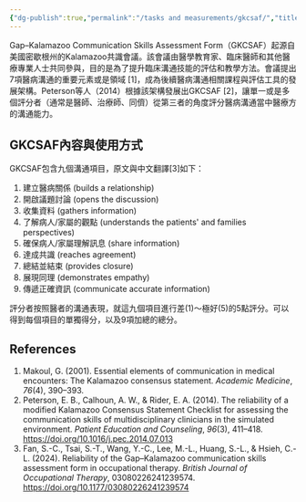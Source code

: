 ```yaml
---
{"dg-publish":true,"permalink":"/tasks and measurements/gkcsaf/","title":"Gap–Kalamazoo communication skills assessment form","tags":["communication","measurement","assessment"],"created":"2024-05-31T10:11","updated":"2024-05-31T14:55"}
---
```



Gap–Kalamazoo Communication Skills Assessment Form（GKCSAF）起源自美國密歇根州的Kalamazoo共識會議。該會議由醫學教育家、臨床醫師和其他醫療專業人士共同參與，目的是為了提升臨床溝通技能的評估和教學方法。會議提出7項醫病溝通的重要元素或是領域 [1]，成為後續醫病溝通相關課程與評估工具的發展架構。Peterson等人（2014）根據該架構發展出GKCSAF [2]，讓單一或是多個評分者（通常是醫師、治療師、同儕）從第三者的角度評分醫病溝通當中醫療方的溝通能力。

## GKCSAF內容與使用方式

GKCSAF包含九個溝通項目，原文與中文翻譯[3]如下：

1. 建立醫病關係 (builds a  relationship)
2. 開啟議題討論 (opens the discussion)
3. 收集資料 (gathers information)
4. 了解病人/家屬的觀點 (understands the patients' and families perspectives)
5. 確保病人/家屬理解訊息 (share information)
6. 達成共識 (reaches agreement)
7. 總結並結束 (provides closure)
8. 展現同理 (demonstrates empathy)
9. 傳遞正確資訊 (communicate accurate information)

評分者按照醫者的溝通表現，就這九個項目進行差(1)～極好(5)的5點評分。可以得到每個項目的單獨得分，以及9項加總的總分。

## References

1. Makoul, G. (2001). Essential elements of communication in medical encounters: The Kalamazoo consensus statement. *Academic Medicine*, *76*(4), 390–393.
2. Peterson, E. B., Calhoun, A. W., & Rider, E. A. (2014). The reliability of a modified Kalamazoo Consensus Statement Checklist for assessing the communication skills of multidisciplinary clinicians in the simulated environment. *Patient Education and Counseling*, *96*(3), 411–418. <https://doi.org/10.1016/j.pec.2014.07.013>
3. Fan, S.-C., Tsai, S.-T., Wang, Y.-C., Lee, M.-L., Huang, S.-L., & Hsieh, C.-L. (2024). Reliability of the Gap–Kalamazoo communication skills assessment form in occupational therapy. *British Journal of Occupational Therapy*, 03080226241239574. <https://doi.org/10.1177/03080226241239574>
